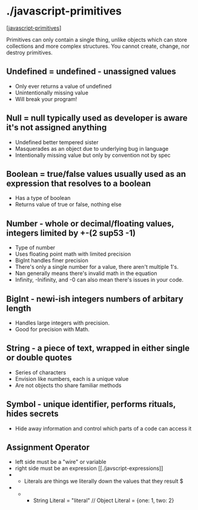 # ./javascript-primitives
[[javascript-primitives]]

Primitives can only contain a single thing, unlike objects which can store collections and more complex structures. You cannot create, change, nor destroy primitives.

## Undefined = undefined - unassigned values
* Only ever returns a value of undefined
* Unintentionally missing value
* Will break your program!

## Null = null typically used as developer is aware it's not assigned anything
* Undefined better tempered sister
* Masquerades as an object due to underlying bug in language
* Intentionally missing value but only by convention not by spec

## Boolean = true/false values usually used as an expression that resolves to a boolean
* Has a type of boolean
* Returns value of true or false, nothing else

## Number - whole or decimal/floating values, integers limited by +-(2 sup53 -1)
* Type of number
* Uses floating point math with limited precision
* BigInt handles finer precision
* There's only a single number for a value, there aren't multiple 1's.
* Nan generally means there's invalid math in the equation
* Infinity, -Inifinity, and -0 can also mean there's issues in your code.
  
## BigInt - newi-ish integers numbers of arbitary length
* Handles large integers with precision.
* Good for precision with Math.

## String - a piece of text, wrapped in either single or double quotes
* Series of characters
* Envision like numbers, each is a unique value
* Are not objects tho share familiar methods

## Symbol - unique identifier, performs rituals, hides secrets
* Hide away information and control which parts of a code can access it

## Assignment Operator
* left side must be a "wire" or variable
* right side must be an expression [[./javscript-expressions]]
* * Literals are things we literally down the values that they result $
* * * String Literal = "literal" // Object Literal = {one: 1, two: 2}

[//begin]: # "Autogenerated link references for markdown compatibility"
[javascript-primitives]: javascript-primitives.md "./javascript-primitives"
[//end]: # "Autogenerated link references"

[//begin]: # "Autogenerated link references for markdown compatibility"
[javascript-primitives]: javascript-primitives.md "Javascript Primitives"
[//end]: # "Autogenerated link references"